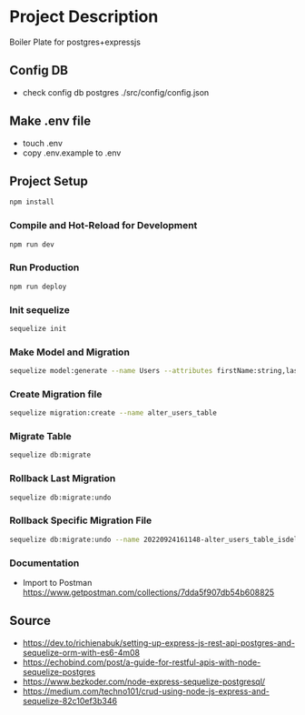 # Project Description
Boiler Plate for postgres+expressjs

## Config DB
- check config db postgres ./src/config/config.json

## Make .env file
- touch .env
- copy .env.example to .env

## Project Setup

```sh
npm install
```

### Compile and Hot-Reload for Development

```sh
npm run dev
```

### Run Production

```sh
npm run deploy
```

### Init sequelize

```sh
sequelize init
```

### Make Model and Migration

```sh
sequelize model:generate --name Users --attributes firstName:string,lastName:string,email:string,password:string
```

### Create Migration file 

```sh
sequelize migration:create --name alter_users_table
```

### Migrate Table

```sh
sequelize db:migrate
```

### Rollback Last Migration
```sh
sequelize db:migrate:undo
```

### Rollback Specific Migration File
```sh
sequelize db:migrate:undo --name 20220924161148-alter_users_table_isdeleted_null.js
```

### Documentation
- Import to Postman
https://www.getpostman.com/collections/7dda5f907db54b608825

## Source
- https://dev.to/richienabuk/setting-up-express-js-rest-api-postgres-and-sequelize-orm-with-es6-4m08
- https://echobind.com/post/a-guide-for-restful-apis-with-node-sequelize-postgres
- https://www.bezkoder.com/node-express-sequelize-postgresql/
- https://medium.com/techno101/crud-using-node-js-express-and-sequelize-82c10ef3b346
